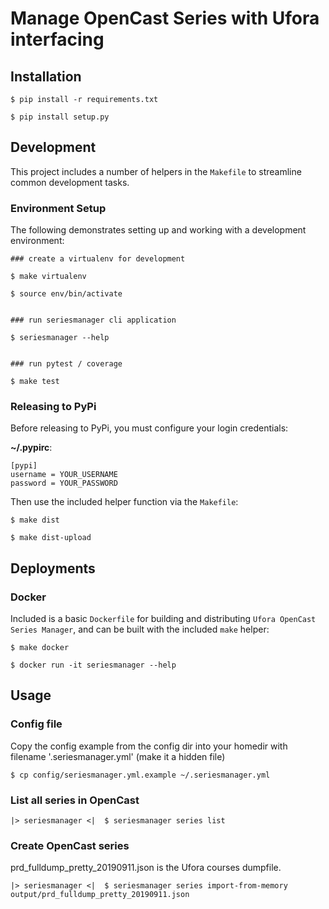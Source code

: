 # Manage OpenCast Series with Ufora interfacing

## Installation

```
$ pip install -r requirements.txt

$ pip install setup.py
```

## Development

This project includes a number of helpers in the `Makefile` to streamline common development tasks.

### Environment Setup

The following demonstrates setting up and working with a development environment:

```
### create a virtualenv for development

$ make virtualenv

$ source env/bin/activate


### run seriesmanager cli application

$ seriesmanager --help


### run pytest / coverage

$ make test
```


### Releasing to PyPi

Before releasing to PyPi, you must configure your login credentials:

**~/.pypirc**:

```
[pypi]
username = YOUR_USERNAME
password = YOUR_PASSWORD
```

Then use the included helper function via the `Makefile`:

```
$ make dist

$ make dist-upload
```

## Deployments

### Docker

Included is a basic `Dockerfile` for building and distributing `Ufora OpenCast Series Manager`,
and can be built with the included `make` helper:

```
$ make docker

$ docker run -it seriesmanager --help
```

## Usage

### Config file

Copy the config example from the config dir into your homedir with filename '.seriesmanager.yml' (make it a hidden file)

```
$ cp config/seriesmanager.yml.example ~/.seriesmanager.yml
```



### List all series in OpenCast

```
|> seriesmanager <|  $ seriesmanager series list
```

### Create OpenCast series

prd_fulldump_pretty_20190911.json is the Ufora courses dumpfile.

```
|> seriesmanager <|  $ seriesmanager series import-from-memory output/prd_fulldump_pretty_20190911.json
```
